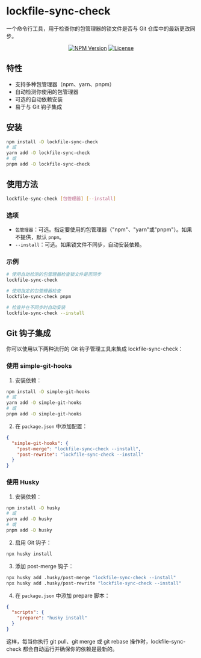 # lockfile-sync-check

一个命令行工具，用于检查你的包管理器的锁文件是否与 Git 仓库中的最新更改同步。

<p align="center">
  <a href="https://www.npmjs.com/package/lockfile-sync-check" target="_blank" rel="noopener noreferrer"><img src="https://badgen.net/npm/v/lockfile-sync-check" alt="NPM Version" /></a>
  <a href="https://github.com/a145789/lockfile-sync-check/blob/master/LICENSE" target="_blank" rel="noopener noreferrer"><img src="https://badgen.net/github/license/a145789/lockfile-sync-check" alt="License" /></a>
</p>

## 特性

- 支持多种包管理器（npm、yarn、pnpm）
- 自动检测你使用的包管理器
- 可选的自动依赖安装
- 易于与 Git 钩子集成

## 安装

```bash
npm install -D lockfile-sync-check
# 或
yarn add -D lockfile-sync-check
# 或
pnpm add -D lockfile-sync-check
```

## 使用方法

```bash
lockfile-sync-check [包管理器] [--install]
```

### 选项

- `包管理器`：可选。指定要使用的包管理器（"npm"、"yarn"或"pnpm"）。如果不提供，默认 `pnpm`。
- `--install`：可选。如果锁文件不同步，自动安装依赖。

### 示例

```bash
# 使用自动检测的包管理器检查锁文件是否同步
lockfile-sync-check

# 使用指定的包管理器检查
lockfile-sync-check pnpm

# 检查并在不同步时自动安装
lockfile-sync-check --install
```

## Git 钩子集成

你可以使用以下两种流行的 Git 钩子管理工具来集成 lockfile-sync-check：

### 使用 simple-git-hooks

1. 安装依赖：

```bash
npm install -D simple-git-hooks
# 或
yarn add -D simple-git-hooks
# 或
pnpm add -D simple-git-hooks
```

2. 在 `package.json` 中添加配置：

```json
{
  "simple-git-hooks": {
    "post-merge": "lockfile-sync-check --install",
    "post-rewrite": "lockfile-sync-check --install"
  }
}
```

### 使用 Husky

1. 安装依赖：

```bash
npm install -D husky
# 或
yarn add -D husky
# 或
pnpm add -D husky
```

2. 启用 Git 钩子：

```bash
npx husky install
```

3. 添加 post-merge 钩子：

```bash
npx husky add .husky/post-merge "lockfile-sync-check --install"
npx husky add .husky/post-rewrite "lockfile-sync-check --install"
```

4. 在 `package.json` 中添加 prepare 脚本：

```json
{
  "scripts": {
    "prepare": "husky install"
  }
}
```

这样，每当你执行 git pull、git merge 或 git rebase 操作时，lockfile-sync-check 都会自动运行并确保你的依赖是最新的。
